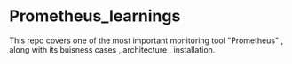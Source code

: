 # Prometheus_learnings
This repo covers one of the most important monitoring tool "Prometheus" , along with its buisness cases , architecture , installation.
